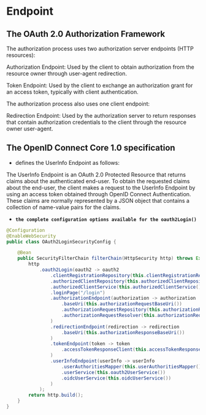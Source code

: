 
# Endpoint

## The OAuth 2.0 Authorization Framework
The authorization process uses two authorization server endpoints (HTTP resources):

Authorization Endpoint: Used by the client to obtain authorization from the resource owner through user-agent redirection.

Token Endpoint: Used by the client to exchange an authorization grant for an access token, typically with client authentication.

The authorization process also uses one client endpoint:

Redirection Endpoint: Used by the authorization server to return responses that contain authorization credentials to the client through the resource owner user-agent.

## The OpenID Connect Core 1.0 specification 
* defines the UserInfo Endpoint as follows:

The UserInfo Endpoint is an OAuth 2.0 Protected Resource that returns claims about the authenticated end-user. To obtain the requested claims about the end-user, the client makes a request to the UserInfo Endpoint by using an access token obtained through OpenID Connect Authentication. These claims are normally represented by a JSON object that contains a collection of name-value pairs for the claims.

* **`the complete configuration options available for the oauth2Login()`**
```java
@Configuration
@EnableWebSecurity
public class OAuth2LoginSecurityConfig {

	@Bean
	public SecurityFilterChain filterChain(HttpSecurity http) throws Exception {
		http
			.oauth2Login(oauth2 -> oauth2
			    .clientRegistrationRepository(this.clientRegistrationRepository())
			    .authorizedClientRepository(this.authorizedClientRepository())
			    .authorizedClientService(this.authorizedClientService())
			    .loginPage("/login")
			    .authorizationEndpoint(authorization -> authorization
			        .baseUri(this.authorizationRequestBaseUri())
			        .authorizationRequestRepository(this.authorizationRequestRepository())
			        .authorizationRequestResolver(this.authorizationRequestResolver())
			    )
			    .redirectionEndpoint(redirection -> redirection
			        .baseUri(this.authorizationResponseBaseUri())
			    )
			    .tokenEndpoint(token -> token
			        .accessTokenResponseClient(this.accessTokenResponseClient())
			    )
			    .userInfoEndpoint(userInfo -> userInfo
			        .userAuthoritiesMapper(this.userAuthoritiesMapper())
			        .userService(this.oauth2UserService())
			        .oidcUserService(this.oidcUserService())
			    )
			);
		return http.build();
	}
}
```


